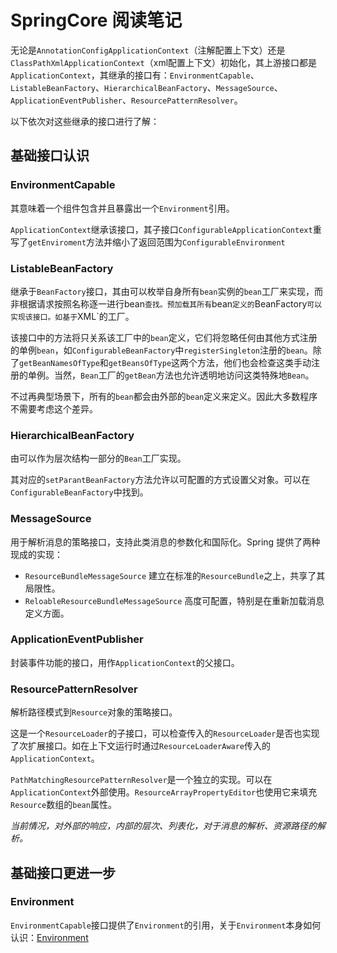 # SpringCore 阅读笔记

无论是`AnnotationConfigApplicationContext`（注解配置上下文）还是`ClassPathXmlApplicationContext`（xml配置上下文）初始化，其上游接口都是`ApplicationContext`，其继承的接口有：`EnvironmentCapable`、`ListableBeanFactory`、`HierarchicalBeanFactory`、`MessageSource`、`ApplicationEventPublisher`、`ResourcePatternResolver`。

以下依次对这些继承的接口进行了解：
## 基础接口认识

### EnvironmentCapable

其意味着一个组件包含并且暴露出一个`Environment`引用。

`ApplicationContext`继承该接口，其子接口`ConfigurableApplicationContext`重写了`getEnviroment`方法并缩小了返回范围为`ConfigurableEnvironment`

### ListableBeanFactory

继承于`BeanFactory`接口，其由可以枚举自身所有`bean`实例的`bean`工厂来实现，而非根据请求按照名称逐一进行bean`查找。预加载其所有`bean`定义的`BeanFactory`可以实现该接口。如基于`XML`的工厂。

该接口中的方法将只关系该工厂中的`bean`定义，它们将忽略任何由其他方式注册的单例`bean`，如`ConfigurableBeanFactory`中`registerSingleton`注册的`bean`。除了`getBeanNamesOfType`和`getBeansOfType`这两个方法，他们也会检查这类手动注册的单例。当然，`Bean`工厂的`getBean`方法也允许透明地访问这类特殊地`Bean`。

不过再典型场景下，所有的`bean`都会由外部的`bean`定义来定义。因此大多数程序不需要考虑这个差异。

### HierarchicalBeanFactory

由可以作为层次结构一部分的`Bean`工厂实现。

其对应的`setParantBeanFactory`方法允许以可配置的方式设置父对象。可以在`ConfigurableBeanFactory`中找到。

### MessageSource

用于解析消息的策略接口，支持此类消息的参数化和国际化。Spring 提供了两种现成的实现：
- `ResourceBundleMessageSource` 建立在标准的`ResourceBundle`之上，共享了其局限性。
- `ReloableResourceBundleMessageSource` 高度可配置，特别是在重新加载消息定义方面。

### ApplicationEventPublisher

封装事件功能的接口，用作`ApplicationContext`的父接口。

### ResourcePatternResolver

解析路径模式到`Resource`对象的策略接口。

这是一个`ResourceLoader`的子接口，可以检查传入的`ResourceLoader`是否也实现了次扩展接口。如在上下文运行时通过`ResourceLoaderAware`传入的`ApplicationContext`。

`PathMatchingResourcePatternResolver`是一个独立的实现。可以在`ApplicationContext`外部使用。`ResourceArrayPropertyEditor`也使用它来填充`Resource`数组的`bean`属性。

*当前情况，对外部的响应，内部的层次、列表化，对于消息的解析、资源路径的解析。*

## 基础接口更进一步

### Environment
`EnvironmentCapable`接口提供了`Environment`的引用，关于`Environment`本身如何认识：[Environment](./Environment.md)